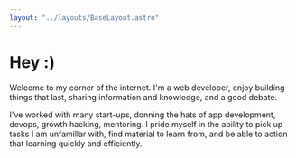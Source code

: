 ```yaml
---
layout: "../layouts/BaseLayout.astro"
---
```


# Hey :)

Welcome to my corner of the internet. I'm a web developer, enjoy building things that last, sharing information and knowledge, and a good debate.

I've worked with many start-ups, donning the hats of app development, devops, growth hacking, mentoring. I pride myself in the ability to pick up tasks I am unfamillar with, find material to learn from, and be able to action that learning quickly and efficiently.
